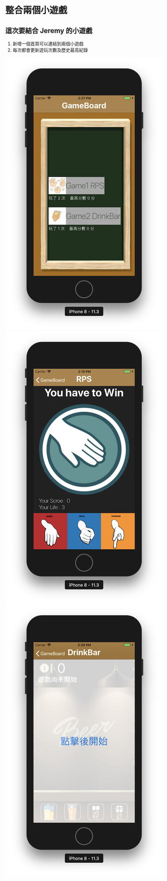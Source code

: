 #  整合兩個小遊戲

## 這次要結合 Jeremy 的小遊戲
1. 新增一個首頁可以連結到兩個小遊戲
2. 每次都會更新遊玩次數及歷史最高紀錄

![000](000.png)
![001](001.png)
![002](002.png)
